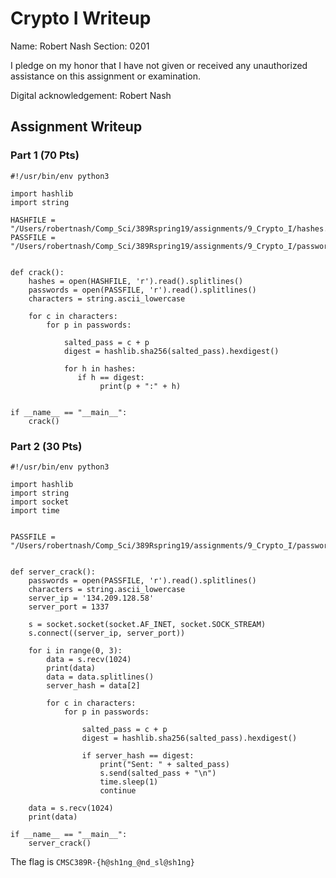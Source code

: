 # Crypto I Writeup

Name: Robert Nash
Section: 0201

I pledge on my honor that I have not given or received any unauthorized
assistance on this assignment or examination.

Digital acknowledgement: Robert Nash

## Assignment Writeup

### Part 1 (70 Pts)

```
#!/usr/bin/env python3

import hashlib
import string

HASHFILE = "/Users/robertnash/Comp_Sci/389Rspring19/assignments/9_Crypto_I/hashes.txt"
PASSFILE = "/Users/robertnash/Comp_Sci/389Rspring19/assignments/9_Crypto_I/passwords.txt"


def crack():
    hashes = open(HASHFILE, 'r').read().splitlines()
    passwords = open(PASSFILE, 'r').read().splitlines()
    characters = string.ascii_lowercase

    for c in characters:
        for p in passwords:

            salted_pass = c + p
            digest = hashlib.sha256(salted_pass).hexdigest()

            for h in hashes:
               if h == digest:
                    print(p + ":" + h)


if __name__ == "__main__":
    crack()
```

### Part 2 (30 Pts)

```
#!/usr/bin/env python3

import hashlib
import string
import socket
import time


PASSFILE = "/Users/robertnash/Comp_Sci/389Rspring19/assignments/9_Crypto_I/passwords.txt"


def server_crack():
    passwords = open(PASSFILE, 'r').read().splitlines()
    characters = string.ascii_lowercase
    server_ip = '134.209.128.58'
    server_port = 1337

    s = socket.socket(socket.AF_INET, socket.SOCK_STREAM)
    s.connect((server_ip, server_port))

    for i in range(0, 3):
        data = s.recv(1024)
        print(data)
        data = data.splitlines()
        server_hash = data[2]

        for c in characters:
            for p in passwords:

                salted_pass = c + p
                digest = hashlib.sha256(salted_pass).hexdigest()

                if server_hash == digest:
                    print("Sent: " + salted_pass)
                    s.send(salted_pass + "\n")
                    time.sleep(1)
                    continue

    data = s.recv(1024)
    print(data)

if __name__ == "__main__":
    server_crack()
```

The flag is `CMSC389R-{h@sh1ng_@nd_sl@sh1ng}`
